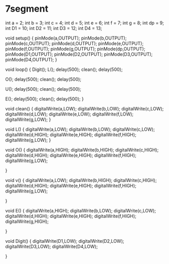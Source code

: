 # 7segment
int a = 2;
int b = 3;
int c = 4;
int d = 5;
int e = 6;
int f = 7;
int g = 8;
int dp = 9;
int D1 = 10;
int D2 = 11;
int D3 = 12;
int D4 = 13;

void setup() {
  pinMode(a,OUTPUT);
  pinMode(b,OUTPUT);
  pinMode(c,OUTPUT);
  pinMode(d,OUTPUT);
  pinMode(e,OUTPUT);
  pinMode(f,OUTPUT);
  pinMode(g,OUTPUT);
  pinMode(dp,OUTPUT);
  pinMode(D1,OUTPUT);
  pinMode(D2,OUTPUT);
  pinMode(D3,OUTPUT);
  pinMode(D4,OUTPUT);
}

void loop() {
  Digit();
  L(); delay(500);
  clean(); delay(500);
  

  O(); delay(500);
  clean(); delay(500);
  
 
  U(); delay(500);
  clean(); delay(500);
  

  E(); delay(500);
  clean(); delay(500);
}

  void clean() {
  digitalWrite(a,LOW);
  digitalWrite(b,LOW);
  digitalWrite(c,LOW);
  digitalWrite(d,LOW);
  digitalWrite(e,LOW);
  digitalWrite(f,LOW);
  digitalWrite(g,LOW);
  }

  void L() {
  digitalWrite(a,LOW);
  digitalWrite(b,LOW);
  digitalWrite(c,LOW);
  digitalWrite(d,HIGH);
  digitalWrite(e,HIGH);
  digitalWrite(f,HIGH);
  digitalWrite(g,LOW);
  }

  void O() {
  digitalWrite(a,HIGH);
  digitalWrite(b,HIGH);
  digitalWrite(c,HIGH);
  digitalWrite(d,HIGH);
  digitalWrite(e,HIGH);
  digitalWrite(f,HIGH);
  digitalWrite(g,LOW);
 
  }

  void v() {
  digitalWrite(a,LOW);
  digitalWrite(b,HIGH);
  digitalWrite(c,HIGH);
  digitalWrite(d,HIGH);
  digitalWrite(e,HIGH);
  digitalWrite(f,HIGH);
  digitalWrite(g,LOW);
 
  }

  void E() {
  digitalWrite(a,HIGH);
  digitalWrite(b,LOW);
  digitalWrite(c,LOW);
  digitalWrite(d,HIGH);
  digitalWrite(e,HIGH);
  digitalWrite(f,HIGH);
  digitalWrite(g,HIGH);
 
  }

  void Digit() {
  digitalWrite(D1,LOW);
  digitalWrite(D2,LOW);
  digitalWrite(D3,LOW);
  digitalWrite(D4,LOW);
   
 }
